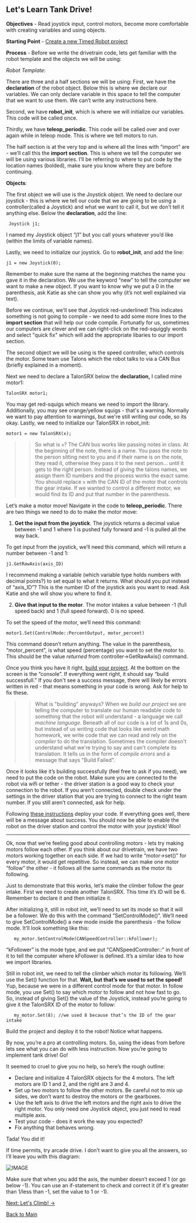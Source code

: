 ## Let's Learn Tank Drive!

**Objectives** - Read joystick input, control motors, become more comfortable with creating variables and using objects.

**Starting Point** - [Create a new Timed Robot project](https://wpilib.screenstepslive.com/s/currentCS/m/cpp/l/1027506-creating-a-robot-program) 

**Process** - 
Before we write the drivetrain code, lets get familiar with the robot template and the objects we will be using:

_Robot Template_:

There are three and a half sections we will be using:
First, we have the **declaration** of the robot object. Below this is where we declare our variables. We can only declare variable in this space to tell the computer that we want to use them. We can’t write any instructions here.

Second, we have **robot_init**, which is where we will initialize our variables. This code will be called once.

Thirdly, we have **teleop_periodic**. This code will be called over and over again while in teleop mode. This is where we tell motors to run.

The half section is at the very top and is where all the lines with “import” are - we’ll call this the **import section**. This is where we tell the computer we will be using various libraries.  I’ll be referring to where to put code by the location names (bolded), make sure you know where they are before continuing.

**Objects**:

The first object we will use is the Joystick object. We need to declare our joystick - this is where we tell our code that we are going to be using a controller(called a Joystick) and what we want to call it, but we don’t tell it anything else. Below the **declaration**, add the line:

```	Joystick j1;```
	
I named my Joystick object “j1” but you call yours whatever you’d like (within the limits of variable names).
	
	
Lastly, we need to initialize our joystick. Go to **robot_init**, and add the line:

```	j1 = new Joystick(0); ```
	
Remember to make sure the name at the beginning matches the name you gave it in the declaration. We use the keyword “new” to tell the computer we want to make a new object. If you want to know why we put a 0 in the parenthesis, ask Katie as she can show you why (it’s not well explained via text).

Before we continue, we'll see that Joystick red-underlined! This indicates something is not going to compile - we need to add some more lines to the **import section** that will help our code compile. Fortunatly for us, sometimes our computers are clever and we can right-click on the red-squiggly words and select "quick fix" which will add the appropriate libaries to our import section.

The second object we will be using is the speed controller, which controls the motor. Some team use Talons which the robot talks to via a CAN Bus (briefly explained in a moment).
	
Next we need to declare a TalonSRX below the **declaration,** I called mine motor1:
	
``` TalonSRX motor1; ```
	
You may get red-squigs which means we need to import the library. Additionally, you may see orange/yellow squigs - that's a warning. Normally we want to pay attention to warnings, but we're still writing our code, so its okay. Lastly, we need to initialize our TalonSRX in robot_init:

```motor1 = new TalonSRX(x); ```
	
>>So what is `x`? The CAN bus works like passing notes in class. At the beginning of the note, there is a name. You pass the note to the person sitting next to you and if their name is on the note, they read it, otherwise they pass it to the next person… until it gets to the right person. Instead of giving the talons names, we assign them ID numbers and the process works the exact same. You should replace `x` with the CAN ID of the motor that controls the gear intake. If we wanted to control a different motor, we would find its ID and put that number in the parenthesis. 

	
Let’s make a motor move! Navigate in the code to **teleop_periodic**. There are two things we need to do to make the motor move:

1) **Get the input from the joystick**. The joystick returns a decimal value between -1 and 1 where 1 is pushed fully forward and -1 is pulled all the way back.

To get input from the joystick, we’ll need this command, which will return a number between -1 and 1:

```	j1.GetRawAxis(axis_ID) ```

I recommend making a variable (which variable type holds numbers with decimal points?) to set equal to what it returns. What should you put instead of “axis_ID”? This is the number ID of the joystick axis you want to read. Ask Katie and she will show you where to find it.


2) **Give that input to the motor**. The motor intakes a value between -1 (full speed back) and 1 (full speed forward). 0 is no speed. 

To set the speed of the motor, we’ll need this command:

```	motor1.Set(ControlMode::PercentOutput, motor_percent) ```

This command doesn’t return anything. The value in the parenthesis, “motor_percent”, is what speed (percentage) you want to set the motor to. This should be the value _returned_ from controller->GetRawAxis() command. 


Once you think you have it right, [build your project](https://wpilib.screenstepslive.com/s/currentCS/m/cpp/l/1027507-building-and-deploying-to-a-roborio). At the bottom on the screen is the “console”. If everything went right, it should say “build successfull.” If you don't see a success message, there will likely be errors written in red - that means something in your code is wrong. Ask for help to fix these. 

>> What is "building" anyways? When we *build our project* we are telling the computer to translate our human readable code to something that the robot will understand - a language we call *machine language*. Beneath all of our code is a lot of 1s and 0s, but instead of us writing code that looks like weird math homework, we write code that we can read and rely on the *compiler* to do the translation. Sometimes the compiler doesn't understand what we're trying to say and can't complete its translation. It tells us in the form of *compile errors* and a message that says "Build Failed". 

Once it looks like it’s building successfully (feel free to ask if you need), we need to put the code on the robot. Make sure you are connected to the robot via wifi or tether - the driver station is a good way to check your connection to the robot. If you aren’t connected, double check under the settings in the driver station that you are trying to connect to the right team number. If you still aren't connected, ask for help. 

Following [these instructions](https://wpilib.screenstepslive.com/s/currentCS/m/cpp/l/1027507-building-and-deploying-to-a-roborio) deploy your code. If everything goes well, there will be a message about success. You should now be able to enable the robot on the driver station and control the motor with your joystick! Woo!

-------------------------

Ok, now that we’re feeling good about controlling motors - lets try making motors follow each other. If you think about our drivetrain, we have two motors working together on each side. If we had to write “motor->set()” for every motor, it would get repetitive. So instead, we can make one motor “follow” the other - it follows all the same commands as the motor its following.

Just to demonstrate that this works, let’s make the climber follow the gear intake. First we need to create another TalonSRX. This time it’s ID will be 6. Remember to declare it and then initialize it. 

After initializing it, still in robot init, we’ll need to set its mode so that it will be a follower. We do this with the command “SetControlMode()”. We’ll need to give SetControlMode() a new mode inside the parenthesis - the follow mode. It’ll look something like this:

 ```	my_motor.SetControlMode(CANSpeedController::kFollower); ```

“kFollower” is the mode type, and we put “CANSpeedController::” in front of it to tell the computer where kFollower is defined. It’s a similar idea to how we import libraries.

Still in robot init, we need to tell the climber which motor its following. We’ll use the Set() function for that. **Wait, but that’s we used to set the speed!** Yup, because we were in a different control mode for that motor. In follow mode, you use Set() to say which motor to follow and not how fast to go. So, instead of giving Set() the value of the Joystick, instead you’re going to give it the TalonSRX ID of the motor to follow:

 ```	my_motor.Set(8); //we used 8 because that’s the ID of the gear intake ```

Build the project and deploy it to the robot! Notice what happens.


By now, you’re a pro at controlling motors. So, using the ideas from before lets see what you can do with less instruction. Now you’re going to implement tank drive! Go!


It seemed to cruel to give you no help, so here’s the rough outline:
 
 - Declare and initialize 4 TalonSRX objects for the 4 motors. The left motors are ID 1 and 2, and the right are 3 and 4. 
 - Set up two motors to follow the other motors. Be careful not to mix up sides, we don’t want to destroy the motors or the gearboxes. 
 - Use the left axis to drive the left motors and the right axis to drive the right motor. You only need one Joystick object, you just need to read multiple axis.
 - Test your code - does it work the way you expected?
 - Fix anything that behaves wrong.

Tada! You did it!

If time permits, try arcade drive. I don’t want to give you all the answers, so I’ll leave you with this diagram:

![IMAGE](/Images/arcadedrive.PNG)

Make sure that when you add the axis, the number doesn’t exceed 1 (or go below -1). You can use an if-statement to check and correct it (if it's greater than 1/less than -1, set the value to 1 or -1). 


[Next: Let's Climb! ->](LLClimb.md)

[Back to Main](../../README.md)

